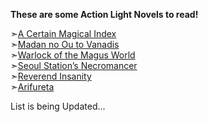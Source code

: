 **These are some Action Light Novels to read!**

➣[A Certain Magical Index](https://anilist.co/manga/42854)\
➣[Madan no Ou to Vanadis](https://anilist.co/manga/73393)\
➣[Warlock of the Magus World](https://www.novelupdates.com/series/warlock-of-the-magus-world/)\
➣[Seoul Station’s Necromancer](https://www.novelupdates.com/series/seoul-stations-necromancer/)\
➣[Reverend Insanity](https://www.novelupdates.com/series/reverend-insanity/)\
➣[Arifureta](https://anilist.co/manga/86274)

List is being Updated...
